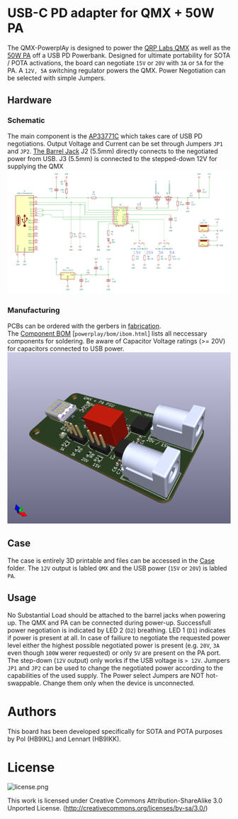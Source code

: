 # USB-C PD adapter for QMX + 50W PA

The QMX-PowerplAy is designed to power the [QRP Labs QMX](https://qrp-labs.com/qmx.html) as well as the [50W PA](https://qrp-labs.com/50wpa.html) off a USB PD Powerbank.
Designed for ultimate portability for SOTA / POTA activations, the board can negotiate `15V` or `20V` with `3A` or `5A` for the PA.
A `12V, 5A` switching regulator powers the QMX. Power Negotiation can be selected with simple Jumpers.

## Hardware
### Schematic
The main component is the [AP33771C](https://www.mouser.ch/ProductDetail/Diodes-Incorporated/AP33771CFBZ-13-FA01?qs=2wMNvWM5ZX7JpCFGcPz6nw%3D%3D) which takes care of USB PD negotiations.
Output Voltage and Current can be set through Jumpers `JP1` and `JP2`.
[The Barrel Jack](https://www.mouser.ch/ProductDetail/Wurth-Elektronik/694106301002?qs=a9WhcLg8qCwOEkcI62k5mA%3D%3D) J2 (5.5mm) directly connects to the negotiated power from USB.
J3 (5.5mm) is connected to the stepped-down 12V for supplying the QMX
![schematic](./powerplay/schematic.png "Board Schematic")

### Manufacturing
PCBs can be ordered with the gerbers in [fabrication](./powerplay/fabrication).  
The [Component BOM](https://lewerner42.github.io/QMX-PowerplAy/powerplay/bom/ibom.html) [`powerplay/bom/ibom.html`] lists all neccessary components for soldering.
Be aware of Capacitor Voltage ratings (>= 20V) for capacitors connected to USB power.
![rendering](./powerplay/powerplay.png "Board Render")

## Case
The case is entirely 3D printable and files can be accessed in the [Case](./Case) folder.
The `12V` output is labled `QMX` and the USB power (`15V` or `20V`) is labled `PA`.

## Usage
No Substantial Load should be attached to the barrel jacks when powering up.
The QMX and PA can be connected during power-up.
Successfull power negotiation is indicated by LED 2 (`D2`) breathing.
LED 1 (`D1`) indicates if power is present at all.
In case of failiure to negotiate the requested power level either the highest possible negotiated power is present (e.g. `20V`, `3A` even though `100W` werer requested) or only `5V` are present on the PA port.
The step-down (`12V` output) only works if the USB voltage is `> 12V`.
Jumpers `JP1` and `JP2` can be used to change the negotiated power according to the capabilities of the used supply.
The Power select Jumpers are NOT hot-swappable. Change them only when the device is unconnected.

# Authors
This board has been developed specifically for SOTA and POTA purposes by Pol (HB9IKL) and Lennart (HB9IKK).

# License
![license.png](https://i.creativecommons.org/l/by-sa/3.0/88x31.png)

This work is licensed under Creative Commons Attribution-ShareAlike 3.0 Unported License. 
(http://creativecommons.org/licenses/by-sa/3.0/)
